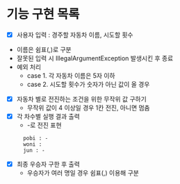 # 기능 구현 목록
- [X]   사용자 입력 : 경주할 자동차 이름, 시도할 횟수
  - 이름은 쉼표(,)로 구분
  - 잘못된 입력 시 IllegalArgumentException 발생시킨 후 종료
  - 예외 처리
    - case 1. 각 자동차 이름은 5자 이하
    - case 2. 시도할 횟수가 숫자가 아닌 값이 올 경우
- [X] 자동차 별로 전진하는 조건을 위한 무작위 값 구하기
  - 무작위 값이 4 이상일 경우 1칸 전진, 아니면 멈춤
- [X] 각 차수별 실행 결과 출력
  - -로 전진 표현
  ```
    pobi : - 
    woni :
    jun : -
  ```
- [X] 최종 우승자 구한 후 출력
  - 우승자가 여러 명일 경우 쉼표(,) 이용해 구분